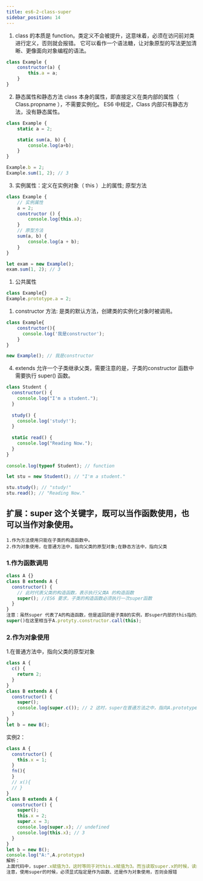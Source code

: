 ```yaml
---
title: es6-2-class-super
sidebar_position: 14
---
```


1. class 的本质是 function。类定义不会被提升，这意味着，必须在访问前对类进行定义，否则就会报错。
它可以看作一个语法糖，让对象原型的写法更加清晰、更像面向对象编程的语法。
```js
class Example {
    constructor(a) {
        this.a = a;
    }
}
```

2. 静态属性和静态方法
class 本身的属性，即直接定义在类内部的属性（ Class.propname ），不需要实例化。 ES6 中规定，Class 内部只有静态方法，没有静态属性。
```js
class Example {
    static a = 2;

    static sum(a, b) {
        console.log(a+b);
    }
}

Example.b = 2;
Example.sum(1, 2); // 3
```

3. 实例属性：定义在实例对象（ this ）上的属性; 
   原型方法
```js
class Example {
    // 实例属性
    a = 2;
    constructor () {
        console.log(this.a);
    }
    // 原型方法
    sum(a, b) {
        console.log(a + b);
    }
}

let exam = new Example();
exam.sum(1, 2); // 3
```

1. 公共属性
```js
class Example{}
Example.prototype.a = 2;
```

1. constructor 方法: 是类的默认方法，创建类的实例化对象时被调用。
```js
class Example{
    constructor(){
      console.log('我是constructor');
    }
}

new Example(); // 我是constructor
```



4. extends 允许一个子类继承父类，需要注意的是，子类的constructor 函数中需要执行 super() 函数。
```js
class Student {
  constructor() {
    console.log("I'm a student.");
  }
 
  study() {
    console.log('study!');
  }
 
  static read() {
    console.log("Reading Now.");
  }
}
 
console.log(typeof Student); // function

let stu = new Student(); // "I'm a student."

stu.study(); // "study!"
stu.read(); // "Reading Now."
```


## 扩展：super 这个关键字，既可以当作函数使用，也可以当作对象使用。
```
1.作为方法使用只能在子类的构造函数中。
2.作为对象使用，在普通方法中，指向父类的原型对象;在静态方法中，指向父类
```

### 1.作为函数调用
```js
class A {}
class B extends A {
  constructor() {
    // 此时代表父类的构造函数，表示执行父类A 的构造函数
    super(); //ES6 要求，子类的构造函数必须执行一次super函数
  }
}
注意：虽然super 代表了A的构造函数，但是返回的是子类B的实例，即super内部的this指的是B的实例。
super()在这里相当于A.protyty.constructor.call(this);
```

### 2.作为对象使用
1.在普通方法中，指向父类的原型对象
```js
class A {
  c() {
    return 2;
  }
}
class B extends A {
  constructor() {
    super();
    console.log(super.c()); // 2 这时，super在普通方法之中，指向A.prototype，所以super.c()就相当于A.prototype.c()
  }
}
let b = new B();
```
实例2：
```js
class A {
  constructor() {
    this.x = 1;
  }
  fn(){
  }
  // x(){
  // }
}
class B extends A {
  constructor() {
    super();
    this.x = 2;
    super.x = 3;
    console.log(super.x); // undefined
    console.log(this.x); // 3
  }
}
let b = new B();
console.log("A:",A.prototype)
解析：
上面代码中，super.x赋值为3，这时等同于对this.x赋值为3。而当读取super.x的时候，读的是A.prototype.x，所以返回undefined。
注意，使用super的时候，必须显式指定是作为函数、还是作为对象使用，否则会报错
```

